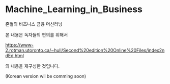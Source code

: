 # Machine_Learning_in_Business
존헐의 비즈니스 금융 머신러닝

본 내용은 독자들의 편의를 위해서 

https://www-2.rotman.utoronto.ca/~hull/Second%20edition%20Online%20Files/index2ndEd.html

의 내용을 재구성한 것입니다. 

(Korean version wil be comming soon) 
